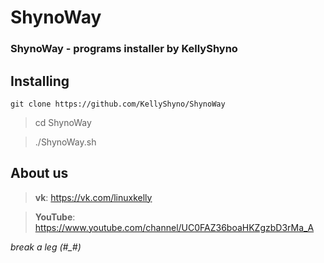 #     ShynoWay

### ShynoWay - programs installer by KellyShyno


## Installing

`git clone https://github.com/KellyShyno/ShynoWay`

> cd ShynoWay

> ./ShynoWay.sh

## About us

> **vk**: <https://vk.com/linuxkelly>

> **YouTube**: <https://www.youtube.com/channel/UC0FAZ36boaHKZgzbD3rMa_A>

*break a leg (#_#)*
